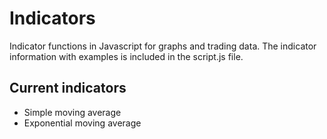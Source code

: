 # Indicators

Indicator functions in Javascript for graphs and trading data. The indicator information with examples is included in the script.js file.


## Current indicators

- Simple moving average
- Exponential moving average